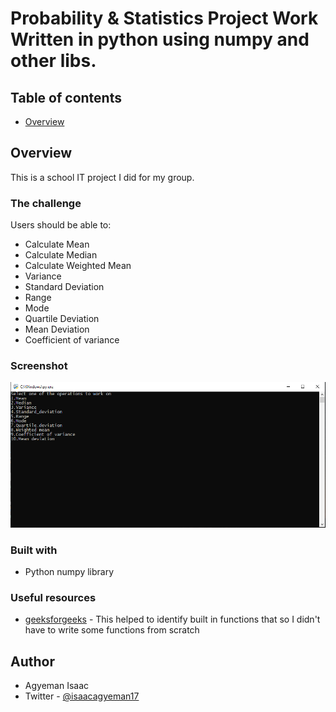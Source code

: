 # Probability & Statistics Project Work Written in python using numpy and other libs.


## Table of contents

- [Overview](#overview)


## Overview
This is a school IT project I did for my group.

### The challenge

Users should be able to:

- Calculate Mean
- Calculate Median
- Calculate Weighted Mean
- Variance
- Standard Deviation
- Range
- Mode
- Quartile Deviation
- Mean Deviation
- Coefficient of variance

### Screenshot

![](/Prob_Work_Screenshot.PNG)


### Built with

- Python numpy library



### Useful resources

- [geeksforgeeks](https://www.geeksforgeeks.com) - This helped to identify built in functions that so I didn't have to write some functions from scratch

## Author

- Agyeman Isaac
- Twitter - [@isaacagyeman17](https://www.twitter.com/isaacagyeman17)

